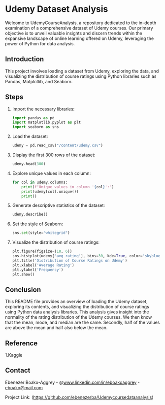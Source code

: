 # Udemy Dataset Analysis
Welcome to UdemyCourseAnalysis, a repository dedicated to the in-depth examination of a comprehensive dataset of Udemy courses. Our primary objective is to unveil valuable insights and discern trends within the expansive landscape of online learning offered on Udemy, leveraging the power of Python for data analysis.




## Introduction
This project involves loading a dataset from Udemy, exploring the data, and visualizing the distribution of course ratings using Python libraries such as Pandas, Matplotlib, and Seaborn.

## Steps

1. Import the necessary libraries:
    ```python
    import pandas as pd
    import matplotlib.pyplot as plt
    import seaborn as sns
    ```


2. Load the dataset:
    ```python
    udemy = pd.read_csv("/content/udemy.csv")
    ```


3. Display the first 300 rows of the dataset:
    ```python
    udemy.head(300)
    ```


4. Explore unique values in each column:
    ```python
    for col in udemy.columns:
        print(f"Unique values in column '{col}':")
        print(udemy[col].unique())
        print()
    ```


5. Generate descriptive statistics of the dataset:
    ```python
    udemy.describe()
    ```


6. Set the style of Seaborn:
    ```python
    sns.set(style="whitegrid")
    ```


7. Visualize the distribution of course ratings:
    ```python
    plt.figure(figsize=(10, 6))
    sns.histplot(udemy['avg_rating'], bins=30, kde=True, color='skyblue')
    plt.title('Distribution of Course Ratings on Udemy')
    plt.xlabel('Average Rating')
    plt.ylabel('Frequency')
    plt.show()
    ```

## Conclusion
This README file provides an overview of loading the Udemy dataset, exploring its contents, and visualizing the distribution of course ratings using Python data analysis libraries. This analysis gives insight into the normality of the rating distribution of the Udemy courses. We then know that the mean, mode, and median are the same. Secondly, half of the values are above the mean and half also below the mean.

## Reference
1.Kaggle


## Contact
Ebenezer Boako-Aggrey - @www.linkedin.com/in/eboakoaggrey - eboako@mail.com

Project Link: (https://github.com/ebenezerba/Udemycoursedataanalysis)
